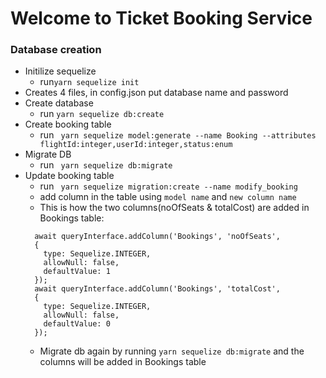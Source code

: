 # Welcome to Ticket Booking Service

### Database creation

- Initilize sequelize
  - run`yarn sequelize init`
- Creates 4 files, in config.json put database name and password
- Create database
  - run `yarn sequelize db:create`
- Create booking table
  - run ` yarn sequelize model:generate --name Booking --attributes flightId:integer,userId:integer,status:enum`
- Migrate DB
  - run ` yarn sequelize db:migrate`
- Update booking table
  - run ` yarn sequelize migration:create --name modify_booking`
  - add column in the table using `model name` and `new column name`
  - This is how the two columns(noOfSeats & totalCost) are added in Bookings table:
  ```
    await queryInterface.addColumn('Bookings', 'noOfSeats',
    {
      type: Sequelize.INTEGER,
      allowNull: false,
      defaultValue: 1
    });
    await queryInterface.addColumn('Bookings', 'totalCost',
    {
      type: Sequelize.INTEGER,
      allowNull: false,
      defaultValue: 0
    });
  ```
  - Migrate db again by running `yarn sequelize db:migrate` and the columns will be added in Bookings table
